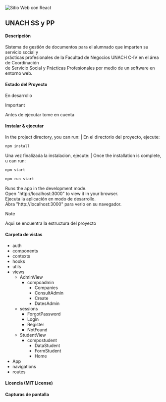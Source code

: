 ![Sitio Web con React](https://github.com/OyasumiiAlex/unach-sspp/assets/44487342/7c6b49b0-a4ed-4957-ae53-a12012920034)

##  UNACH SS y PP

#### Descripción
<p> Sistema de gestión de documentos para el alumnado que imparten su servicio social y <br>
prácticas profesionales de la Facultad de Negocios UNACH C-IV en el área de Coordinación <br>
de Servicio Social y Prácticas Profesionales por medio de un software en entorno web.</p>

#### Estado del Proyecto
<p> En desarrollo </p>

> [!IMPORTANT]
> Antes de ejecutar tome en cuenta

#### Instalar & ejecutar
<p> In the project directory, you can run: | En el directorio del proyecto, ejecute: </p>

```bash
npm install
```

<p>Una vez finalizada la instalacion, ejecute: | Once the installation is complete, u can run: </p></p>

```bash
npm start
```
```bash
npm run start
```

<p>Runs the app in the development mode.<br>
Open "http://localhost:3000" to view it in your browser. <br>
Ejecuta la aplicación en modo de desarrollo. <br>
Abra "http://localhost:3000" para verlo en su navegador. </p>

> [!NOTE]
> Aqui se encuentra la estructura del proyecto

#### Carpeta de vistas
                
+ auth
+ components
+ contexts
+ hooks
+ utils
+ views
    + AdminView
        + compoadmin
            + Companies
            + ConsultAdmin
            + Create
            + DatesAdmin
    + sessions
        + ForgotPassword
        + Login
        + Register
        + NotFound
    + StudentView
        + compostudent
            + DataStudent
            + FormStudent
            + Home
+ App
+ navigations
+ routes

#### Licencia (MIT License)
#### Capturas de pantalla
